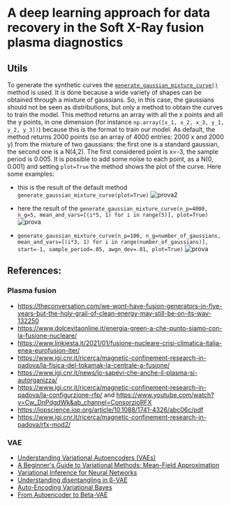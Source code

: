 # A deep learning approach for data recovery in the Soft X-Ray fusion plasma diagnostics

## Utils
To generate the synthetic curves the [`generate_gaussian_mixture_curve()`](https://github.com/nicolagulmini/RFX_HunchColab/blob/master/utils.py) method is used. It is done because a wide variety of shapes can be obtained through a mixture of gaussians. So, in this case, the gaussians should not be seen as distributions, but only a method to obtain the curves to train the model. This method returns an array with all the x points and all the y points, in one dimension (for instance `np.array([x_1, x_2, x_3, y_1, y_2, y_3])`) because this is the format to train our model. As default, the method returns 2000 points (so an array of 4000 entries: 2000 x and 2000 y) from the mixture of two gaussians: the first one is a standard gaussian, the second one is a N(4,2). The first considered point is x=-3, the sample period is 0.005. It is possible to add some noise to each point, as a N(0, 0.001) and setting `plot=True` the method shows the plot of the curve. Here some examples:

- this is the result of the default method `generate_gaussian_mixture_curve(plot=True)`
![prova2](https://user-images.githubusercontent.com/62892813/135228081-17cc5094-64be-4c84-8f8f-ec864ff421f4.png)

- here the result of the `generate_gaussian_mixture_curve(n_p=4000, n_g=5, mean_and_vars=[(i*5, 1) for i in range(5)], plot=True)` 
![prova](https://user-images.githubusercontent.com/62892813/135228089-ee04c574-155d-4340-80d9-3d51aed6fa4a.png)

- `generate_gaussian_mixture_curve(n_p=100, n_g=number_of_gaussians, mean_and_vars=[(i*3, 1) for i in range(number_of_gaussians)], start=-1, sample_period=.05, awgn_dev=.01, plot=True)`
![prova](https://user-images.githubusercontent.com/62892813/135228808-19abffda-5ff3-4107-88f6-320e61b392cd.png)



## References:
### Plasma fusion
- https://theconversation.com/we-wont-have-fusion-generators-in-five-years-but-the-holy-grail-of-clean-energy-may-still-be-on-its-way-132250
- https://www.dolcevitaonline.it/energia-green-a-che-punto-siamo-con-la-fusione-nucleare/
- https://www.linkiesta.it/2021/01/fusione-nucleare-crisi-climatica-italia-enea-eurofusion-iter/
- https://www.igi.cnr.it/ricerca/magnetic-confinement-research-in-padova/la-fisica-del-tokamak-la-centrale-a-fusione/
- https://www.igi.cnr.it/news/lo-sapevi-che-anche-il-plasma-si-autorganizza/
- https://www.igi.cnr.it/ricerca/magnetic-confinement-research-in-padova/la-configurzione-rfp/ and https://www.youtube.com/watch?v=Cw_DnPdgdWk&ab_channel=ConsorzioRFX
- https://iopscience.iop.org/article/10.1088/1741-4326/abc06c/pdf
- https://www.igi.cnr.it/ricerca/magnetic-confinement-research-in-padova/rfx-mod2/
### VAE
- [Understanding Variational Autoencoders (VAEs)](https://towardsdatascience.com/understanding-variational-autoencoders-vaes-f70510919f73)
- [A Beginner's Guide to Variational Methods: Mean-Field Approximation](https://blog.evjang.com/2016/08/variational-bayes.html)
- [Variational Inference for Neural Networks](https://towardsdatascience.com/variational-inference-for-neural-networks-a4b5cf72b24)
- [Understanding disentangling in β-VAE](https://arxiv.org/pdf/1804.03599.pdf)
- [Auto-Encoding Variational Bayes](https://arxiv.org/pdf/1312.6114.pdf)
- [From Autoencoder to Beta-VAE](https://lilianweng.github.io/lil-log/2018/08/12/from-autoencoder-to-beta-vae.html)
